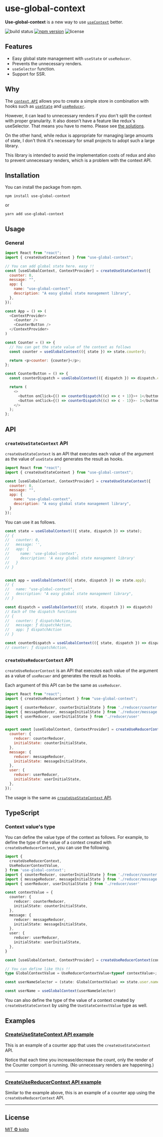 
# use-global-context
**Use-global-context** is a new way to use [`useContext`](https://reactjs.org/docs/hooks-reference.html#usecontext) better.

![build status](https://github.com/kqito/use-global-context/workflows/Node.js%20CI/badge.svg)
[![npm version](https://badge.fury.io/js/use-global-context.svg)](https://badge.fury.io/js/use-global-context)
![license](https://img.shields.io/github/license/kqito/use-global-context)

## Features
- Easy global state management with `useState` or `useReducer`.
- Prevents the unnecessary renders.
- `useSelector` function.
- Support for SSR.

## Why
The [`context API`](https://reactjs.org/docs/context.html) allows you to create a simple store in combination with hooks such as [`useState`](https://reactjs.org/docs/hooks-reference.html#usestate) and [`useReducer`](https://reactjs.org/docs/hooks-reference.html#usereducer).

However, it can lead to unnecessary renders if you don't split the context with proper granularity. It also doesn't have a feature like redux's useSelector. That means you have to memo. Please see [the solutions](https://github.com/facebook/react/issues/15156#issuecomment-474590693).

On the other hand, while redux is appropriate for managing large amounts of state, I don't think it's necessary for small projects to adopt such a large library.

This library is intended to avoid the implementation costs of redux and also to prevent unnecessary renders, which is a problem with the context API.

## Installation
You can install the package from npm.
```
npm install use-global-context
```

or
```
yarn add use-global-context
```


## Usage
### General
```javascript
import React from "react";
import { createUseStateContext } from "use-global-context";

// You can add global state here. easy !!
const [useGlobalContext, ContextProvider] = createUseStateContext({
  counter: 0,
  message: "",
  app: {
    name: "use-global-context",
    description: "A easy global state management library",
  },
});

const App = () => (
  <ContextProvider>
    <Counter />
    <CounterButton />
  </ContextProvider>
)

const Counter = () => {
  // You can get the state value of the context as follows
  const counter = useGlobalContext(({ state }) => state.counter);

  return <p>counter: {counter}</p>;
};

const CounterButton = () => {
  const counterDispatch = useGlobalContext(({ dispatch }) => dispatch.counter);

  return (
    <>
      <button onClick={() => counterDispatch((c) => c + 1)}>+ 1</button>
      <button onClick={() => counterDispatch((c) => c - 1)}>- 1</button>
    </>
  );
};

```


## API
### `createUseStateContext` API
`createUseStateContext` is an API that executes each value of the argument as the value of `useState` and generates the result as hooks.

```javascript
import React from "react";
import { createUseStateContext } from "use-global-context";

const [useGlobalContext, ContextProvider] = createUseStateContext({
  counter: 0,
  message: "",
  app: {
    name: "use-global-context",
    description: "A easy global state management library",
  }
});
```

You can use it as follows.

```javascript
const state = useGlobalContext(({ state, dispatch }) => state);
// {
//   counter: 0,
//   message: '',
//   app: {
//     name: 'use-global-context',
//     description: 'A easy global state management library'
//   }
// }


const app = useGlobalContext(({ state, dispatch }) => state.app);
// {
//   name: "use-global-context",
//   description: "A easy global state management library",
// }

const dispatch = useGlobalContext(({ state, dispatch }) => dispatch)
// Each of the dispatch functions
// {
//   counter: ƒ dispatchAction,
//   message: ƒ dispatchAction,
//   app: ƒ dispatchAction
// }

const counterDispatch = useGlobalContext(({ state, dispatch }) => dispatch.counter);
// counter: ƒ dispatchAction,
```

### `createUseReducerContext` API
`createUseReducerContext` is an API that executes each value of the argument as a value of `useRecuer` and generates the result as hooks.

Each argument of this API can be the same as `useReducer`.

```javascript
import React from "react";
import { createUseReducerContext } from "use-global-context";

import { counterReducer, counterInitialState } from './reducer/counter'
import { messageReducer, messageInitialState } from './reducer/message'
import { userReducer, userInitialState } from './reducer/user'


export const [useGlobalContext, ContextProvider] = createUseReducerContext({
  counter: {
    reducer: counterReducer,
    initialState: counterInitialState,
  },
  message: {
    reducer: messageReducer,
    initialState: messageInitialState,
  },
  user: {
    reducer: userReducer,
    initialState: userInitialState,
  },
});
```

The usage is the same as [`createUseStateContext` API](https://github.com/kqito/use-global-context#createusestatecontext-api).

## TypeScript
### Context value's type
You can define the value type of the context as follows.
For example, to define the type of the value of a context created with `createUseReducerContext`, you can use the following.

```typescript
import {
  createUseReducerContext,
  UseReducerContextValue,
} from 'use-global-context';
import { counterReducer, counterInitialState } from './reducer/counter'
import { messageReducer, messageInitialState } from './reducer/message'
import { userReducer, userInitialState } from './reducer/user'

const contextValue = {
  counter: {
    reducer: counterReducer,
    initialState: counterInitialState,
  },
  message: {
    reducer: messageReducer,
    initialState: messageInitialState,
  },
  user: {
    reducer: userReducer,
    initialState: userInitialState,
  },
}

const [useGlobalContext, ContextProvider] = createUseReducerContext(contextValue);

// You can define like this !!
type GlobalContextValue = UseReducerContextValue<typeof contextValue>;

const userNameSelector = (state: GlobalContextValue) => state.user.name

const userName = useGlobalContext(userNameSelector)
```

You can also define the type of the value of a context created by `createUseStateContext` by using the `UseStateContextValue` type as well.


## Examples
### [CreateUseStateContext API example](https://codesandbox.io/s/use-global-contextexamplecreateusestatecontext-p5ug4 "CodeSandBox")
This is an example of a counter app that uses the `createUseStateContext` API.

Notice that each time you increase/decrease the count, only the render of the Counter comport is running. (No unnecessary renders are happening.)


------------
### [CreateUseReducerContext API example](https://codesandbox.io/s/use-global-contextexamplecreateusereducercontext-xfdxc "CodeSandBox")
Similar to the example above, this is an example of a counter app using the `createUseReducerContext` API.


------------

## License
[MIT © kqito](./LICENSE)
